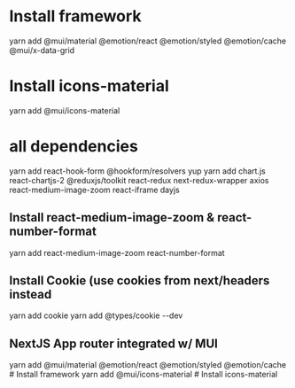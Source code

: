 # Install framework
yarn add @mui/material @emotion/react @emotion/styled @emotion/cache @mui/x-data-grid
# Install icons-material
yarn add @mui/icons-material
# all dependencies
yarn add react-hook-form @hookform/resolvers yup 
yarn add chart.js react-chartjs-2 @reduxjs/toolkit react-redux next-redux-wrapper axios react-medium-image-zoom react-iframe  dayjs
## Install react-medium-image-zoom & react-number-format
yarn add react-medium-image-zoom react-number-format
## Install Cookie (use cookies from next/headers instead
yarn add cookie
yarn add @types/cookie --dev

## NextJS App router integrated w/ MUI
yarn add @mui/material @emotion/react @emotion/styled @emotion/cache # Install framework
yarn add @mui/icons-material # Install icons-material
